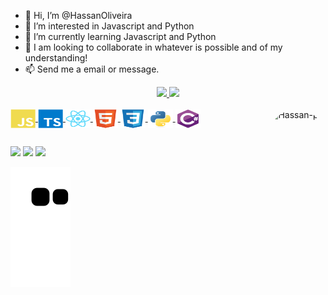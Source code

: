 - 👋 Hi, I’m @HassanOliveira
- 👀 I’m interested in Javascript and Python
- 🌱 I’m currently learning Javascript and Python
- 💞️ I am looking to collaborate in whatever is possible and of my understanding!
- 📫 Send me a email or message.

<div align="center">
  <a href="https://github.com/HassanOliveira">
  <img height="180em" src="https://github-readme-stats.vercel.app/api?username=HassanOliveira&show_icons=true&theme=dracula&include_all_commits=true&count_private=true"/>
  <img height="180em" src="https://github-readme-stats.vercel.app/api/top-langs/?username=HassanOliveira&layout=compact&langs_count=7&theme=dracula"/>
</div>
<div style="display: inline_block"><br>
  <img align="center" alt="Hassan-Js" height="30" width="40" src="https://raw.githubusercontent.com/devicons/devicon/master/icons/javascript/javascript-plain.svg">
  <img align="center" alt="Hassan-Ts" height="30" width="40" src="https://raw.githubusercontent.com/devicons/devicon/master/icons/typescript/typescript-plain.svg">
  <img align="center" alt="Hassan-React" height="30" width="40" src="https://raw.githubusercontent.com/devicons/devicon/master/icons/react/react-original.svg">
  <img align="center" alt="Hassan-HTML" height="30" width="40" src="https://raw.githubusercontent.com/devicons/devicon/master/icons/html5/html5-original.svg">
  <img align="center" alt="Hassan-CSS" height="30" width="40" src="https://raw.githubusercontent.com/devicons/devicon/master/icons/css3/css3-original.svg">
  <img align="center" alt="Hassan-Python" height="30" width="40" src="https://raw.githubusercontent.com/devicons/devicon/master/icons/python/python-original.svg">
  <img align="center" alt="Hassan-Csharp" height="30" width="40" src="https://raw.githubusercontent.com/devicons/devicon/master/icons/csharp/csharp-original.svg">
  <img align="right" alt="Hassan-pic" height="200" style="border-radius:50px;" src="https://media.discordapp.net/attachments/358679477863317510/940082148759728189/avatar.gif">
</div>
  
  ##
 
<div> 
  <a href="https://www.instagram.com/hassan.augusto/" target="_blank"><img src="https://img.shields.io/badge/-Instagram-%23E4405F?style=for-the-badge&logo=instagram&logoColor=white" target="_blank"></a>
  <a href = "mailto:hassan_bittencourt@hotmail.com"><img src="https://img.shields.io/badge/Microsoft_Outlook-0078D4?style=for-the-badge&logo=microsoft-outlook&logoColor=white" target="_blank"></a>
  <a href="https://www.linkedin.com/in/hassanaboliveira/" target="_blank"><img src="https://img.shields.io/badge/-LinkedIn-%230077B5?style=for-the-badge&logo=linkedin&logoColor=white" target="_blank"></a> 
 
  ![Snake animation](https://github.com/rafaballerini/rafaballerini/blob/output/github-contribution-grid-snake.svg)
 
</div>
